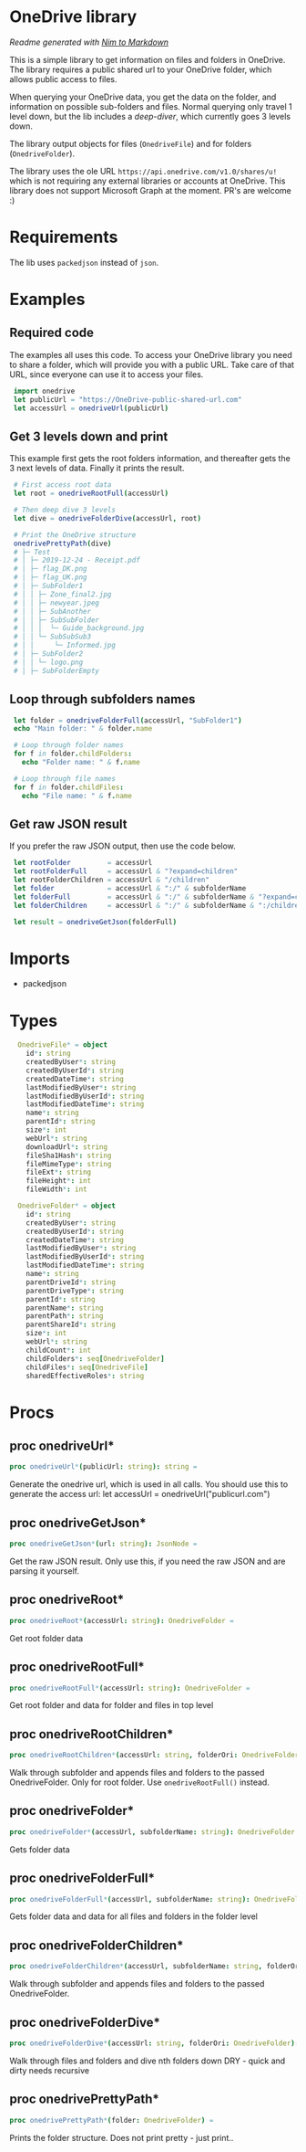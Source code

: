 # OneDrive library

*Readme generated with [Nim to Markdown](https://github.com/ThomasTJdev/nimtomd)*

This is a simple library to get information on files and folders in OneDrive.
The library requires a public shared url to your OneDrive folder,
which allows public access to files.

When querying your OneDrive data, you get the data on the folder, and
information on possible sub-folders and files. Normal querying only
travel 1 level down, but the lib includes a *deep-diver*, which currently
goes 3 levels down.

The library output objects for files (`OnedriveFile`) and for folders
(`OnedriveFolder`).

The library uses the ole URL `https://api.onedrive.com/v1.0/shares/u!`
which is not requiring any external libraries or accounts at OneDrive.
This library does not support Microsoft Graph at the moment. PR's are
welcome :)

# Requirements

The lib uses `packedjson` instead of `json`.

# Examples

## Required code

The examples all uses this code. To access your OneDrive library
you need to share a folder, which will provide you with a public
URL. Take care of that URL, since everyone can use it to access
your files.

```nim
 import onedrive
 let publicUrl = "https://OneDrive-public-shared-url.com"
 let accessUrl = onedriveUrl(publicUrl)
```


## Get 3 levels down and print

This example first gets the root folders information, and thereafter
gets the 3 next levels of data. Finally it prints the result.

```nim
 # First access root data
 let root = onedriveRootFull(accessUrl)

 # Then deep dive 3 levels
 let dive = onedriveFolderDive(accessUrl, root)

 # Print the OneDrive structure
 onedrivePrettyPath(dive)
 # ├─ Test
 # │ ├─ 2019-12-24 - Receipt.pdf
 # │ ├─ flag_DK.png
 # │ ├─ flag_UK.png
 # │ ├─ SubFolder1
 # │ │ ├─ Zone_final2.jpg
 # │ │ ├─ newyear.jpeg
 # │ │ ├─ SubAnother
 # │ │ ├─ SubSubFolder
 # │ │ │  └─ Guide_background.jpg
 # │ │ └─ SubSubSub3
 # │ │     └─ Informed.jpg
 # │ ├─ SubFolder2
 # │ │ └─ logo.png
 # │ ├─ SubFolderEmpty
```



## Loop through subfolders names
```nim
 let folder = onedriveFolderFull(accessUrl, "SubFolder1")
 echo "Main folder: " & folder.name

 # Loop through folder names
 for f in folder.childFolders:
   echo "Folder name: " & f.name

 # Loop through file names
 for f in folder.childFiles:
   echo "File name: " & f.name
```


## Get raw JSON result

If you prefer the raw JSON output, then use the code below.

```nim
 let rootFolder         = accessUrl
 let rootFolderFull     = accessUrl & "?expand=children"
 let rootFolderChildren = accessUrl & "/children"
 let folder             = accessUrl & ":/" & subfolderName
 let folderFull         = accessUrl & ":/" & subfolderName & "?expand=children"
 let folderChildren     = accessUrl & ":/" & subfolderName & ":/children"

 let result = onedriveGetJson(folderFull)
```

# Imports
* packedjson

# Types
```nim
  OnedriveFile* = object
    id*: string
    createdByUser*: string
    createdByUserId*: string
    createdDateTime*: string
    lastModifiedByUser*: string
    lastModifiedByUserId*: string
    lastModifiedDateTime*: string
    name*: string
    parentId*: string
    size*: int
    webUrl*: string
    downloadUrl*: string
    fileSha1Hash*: string
    fileMimeType*: string
    fileExt*: string
    fileHeight*: int
    fileWidth*: int
```

```nim
  OnedriveFolder* = object
    id*: string
    createdByUser*: string
    createdByUserId*: string
    createdDateTime*: string
    lastModifiedByUser*: string
    lastModifiedByUserId*: string
    lastModifiedDateTime*: string
    name*: string
    parentDriveId*: string
    parentDriveType*: string
    parentId*: string
    parentName*: string
    parentPath*: string
    parentShareId*: string
    size*: int
    webUrl*: string
    childCount*: int
    childFolders*: seq[OnedriveFolder]
    childFiles*: seq[OnedriveFile]
    sharedEffectiveRoles*: string
```
# Procs
## proc onedriveUrl*
```nim
proc onedriveUrl*(publicUrl: string): string =
```
Generate the onedrive url, which is used in all calls.
You should use this to generate the access url:
let accessUrl = onedriveUrl("publicurl.com")
## proc onedriveGetJson*
```nim
proc onedriveGetJson*(url: string): JsonNode =
```
Get the raw JSON result.
Only use this, if you need the raw JSON and are parsing it yourself.
## proc onedriveRoot*
```nim
proc onedriveRoot*(accessUrl: string): OnedriveFolder =
```
Get root folder data
## proc onedriveRootFull*
```nim
proc onedriveRootFull*(accessUrl: string): OnedriveFolder =
```
Get root folder and data for folder and files in top level
## proc onedriveRootChildren*
```nim
proc onedriveRootChildren*(accessUrl: string, folderOri: OnedriveFolder): OnedriveFolder =
```
Walk through subfolder and appends files and folders to the
passed OnedriveFolder.
Only for root folder. Use `onedriveRootFull()` instead.
## proc onedriveFolder*
```nim
proc onedriveFolder*(accessUrl, subfolderName: string): OnedriveFolder =
```
Gets folder data
## proc onedriveFolderFull*
```nim
proc onedriveFolderFull*(accessUrl, subfolderName: string): OnedriveFolder =
```
Gets folder data and data for all files and folders in the folder level
## proc onedriveFolderChildren*
```nim
proc onedriveFolderChildren*(accessUrl, subfolderName: string, folderOri: OnedriveFolder): OnedriveFolder =
```
Walk through subfolder and appends files and folders to the
passed OnedriveFolder.
## proc onedriveFolderDive*
```nim
proc onedriveFolderDive*(accessUrl: string, folderOri: OnedriveFolder): OnedriveFolder =
```
Walk through files and folders and dive nth folders down
DRY - quick and dirty needs recursive
## proc onedrivePrettyPath*
```nim
proc onedrivePrettyPath*(folder: OnedriveFolder) =
```
Prints the folder structure.
Does not print pretty - just print..
